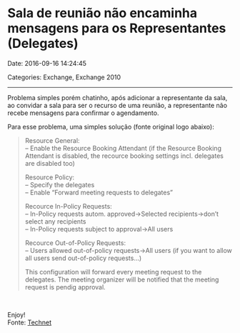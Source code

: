 # Sala de reunião não encaminha mensagens para os Representantes (Delegates)

Date: 2016-09-16 14:24:45

Categories: Exchange, Exchange 2010

---

<p>Problema simples porém chatinho, após adicionar a representante da sala, ao convidar a sala para ser o recurso de uma reunião, a representante não recebe mensagens para confirmar o agendamento.</p>
<p>Para esse problema, uma simples solução (fonte original logo abaixo):</p>
<blockquote><p>Resource General:<br />
&#8211; Enable the Resource Booking Attendant (if the Resource Booking Attendant is disabled, the recource booking settings incl. delegates are disabled too)</p>
<p>Resource Policy:<br />
&#8211; Specify the delegates<br />
&#8211; Enable &#8220;Forward meeting requests to delegates&#8221;</p>
<p>Recource In-Policy Requests:<br />
&#8211; In-Policy requests autom. approved-&gt;Selected recipients-&gt;don&#8217;t select any recipients<br />
&#8211; In-Policy requests subject to approval-&gt;All users</p>
<p>Recource Out-of-Policy Requests:<br />
&#8211; Users allowed out-of-policy requests-&gt;All users (if you want to allow all users send out-of-policy requests&#8230;)</p>
<p>This configuration will forward every meeting request to the delegates. The meeting organizer will be notified that the meeting request is pendig approval.</p></blockquote>
<p>&nbsp;</p>
<p>Enjoy!<br />
Fonte: <a href="https://social.technet.microsoft.com/Forums/exchange/en-US/6faace3b-06e6-4cac-95a6-13de06a97713/exchange-2010-delegates-not-getting-forwarded-meeting-requests?forum=exchange2010" target="_blank">Technet</a></p>

